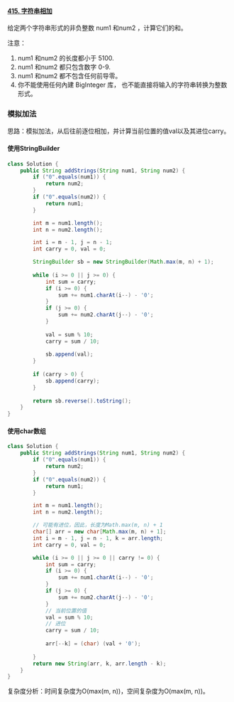 #### [415. 字符串相加](https://leetcode-cn.com/problems/add-strings/)

给定两个字符串形式的非负整数 num1 和num2 ，计算它们的和。

注意：

1. num1 和num2 的长度都小于 5100.
2. num1 和num2 都只包含数字 0-9.
3. num1 和num2 都不包含任何前导零。
4. 你不能使用任何內建 BigInteger 库， 也不能直接将输入的字符串转换为整数形式。

### 模拟加法

思路：模拟加法，从后往前逐位相加，并计算当前位置的值val以及其进位carry。

#### 使用StringBuilder

```java
class Solution {
    public String addStrings(String num1, String num2) {
        if ("0".equals(num1)) {
            return num2;
        }
        if ("0".equals(num2)) {
            return num1;
        }

        int m = num1.length();
        int n = num2.length();

        int i = m - 1, j = n - 1;
        int carry = 0, val = 0;

        StringBuilder sb = new StringBuilder(Math.max(m, n) + 1);
        
        while (i >= 0 || j >= 0) {
            int sum = carry;
            if (i >= 0) {
                sum += num1.charAt(i--) - '0';
            }
            if (j >= 0) {
                sum += num2.charAt(j--) - '0';
            }
            
            val = sum % 10;
            carry = sum / 10;
            
            sb.append(val);           
        }
        
        if (carry > 0) {
            sb.append(carry);
        }
        
        return sb.reverse().toString();
    }
}
```

#### 使用char数组

```java
class Solution {
    public String addStrings(String num1, String num2) {
        if ("0".equals(num1)) {
            return num2;
        }
        if ("0".equals(num2)) {
            return num1;
        }

        int m = num1.length();
        int n = num2.length();

        // 可能有进位，因此，长度为Math.max(m, n) + 1
        char[] arr = new char[Math.max(m, n) + 1];
        int i = m - 1, j = n - 1, k = arr.length;
        int carry = 0, val = 0;

        while (i >= 0 || j >= 0 || carry != 0) {
            int sum = carry;
            if (i >= 0) {
                sum += num1.charAt(i--) - '0';
            }
            if (j >= 0) {
                sum += num2.charAt(j--) - '0';
            }
            // 当前位置的值
            val = sum % 10;
            // 进位
            carry = sum / 10;
            
            arr[--k] = (char) (val + '0'); 
            
        }     
        return new String(arr, k, arr.length - k);
    }
}
```

复杂度分析：时间复杂度为O(max(m, n))，空间复杂度为O(max(m, n))。